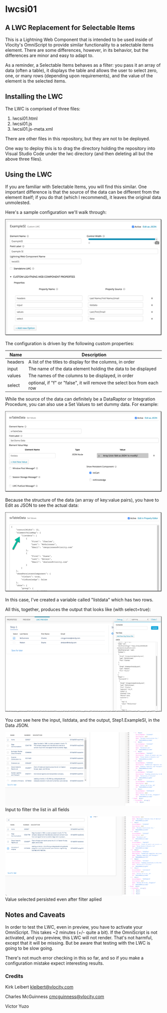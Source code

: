 # lwcsi01

## A LWC Replacement for Selectable Items

This is a Lightning Web Component that is intended to be used inside of Vlocity's OmniScript to provide similar functionality to a selectable items element.  There are some differences, however, in its behavior, but the differences are minor and easy to adapt to.

As a reminder, a Selectable Items behaves as a filter: you pass it an array of data (often a table), it displays the table and allows the user to select zero, one, or many rows (depending upon requirements), and the value of the element is the selected items.

## Installing the LWC

The LWC is comprised of three files:

1. lwcsi01.html
2. lwcsi01.js
3. lwcsi01.js-meta.xml

There are other files in this repository, but they are not to be deployed.

One way to deploy this is to drag the directory holding the repository into Visual Studio Code under the lwc directory (and then deleting all but the above three files).

## Using the LWC

If you are familiar with Selectable Items, you will find this similar.  One important difference is that the source of the data can be different from the element itself; if you do that (which I recommend), it leaves the original data unmolested.

Here's a sample configuration we'll walk through:

![](readme01.png)

The configuration is driven by the following custom properties:

| Name    | Description                                                  |
| ------- | ------------------------------------------------------------ |
| headers | A list of the titles to display for the columns, in order    |
| input   | The name of the data element holding the data to be displayed |
| values  | The names of the columns to be displayed, in order           |
| select  | optional, if "f" or "false", it will remove the select box from each row |

While the source of the data can definitely be a DataRaptor or Integration Procedure, you can also use a Set Values to set dummy data.  For example:

![](readme02.png)

Because the structure of the data (an array of key:value pairs), you have to Edit as JSON to see the actual data:

![](readme03.png)

In this case, I've created a variable called "listdata" which has two rows.

All this, together, produces the output that looks like (with select=true):

![](readme04.png)

You can see here the input, listdata, and the output, Step1.ExampleSI, in the Data JSON.

![](readme05.PNG)
Input to filter the list in all fields

![](readme06.PNG)
Value selected persisted even after filter aplied

## Notes and Caveats

In order to test the LWC, even in preview, you have to activate your OmniScript.  This takes ~2 minutes (+/- quite a bit).  If the OmniScript is not activated, and you preview, this LWC will not render.  That's not harmful, except that it will be missing.  But be aware that testing with the LWC is going to be slow going.

There's not much error checking in this so far, and so if you make a configuration mistake expect interesting results.

### Credits

Kirk Leibert <kleibert@vlocity.com>

Charles McGuinness <cmcguinness@vlocity.com>

Victor Yuzo
